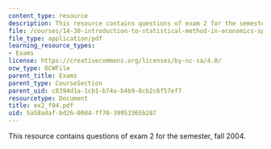 ```yaml
---
content_type: resource
description: This resource contains questions of exam 2 for the semester, fall 2004.
file: /courses/14-30-introduction-to-statistical-method-in-economics-spring-2006/5a58adafbd2600d4ff7039953365b287_ex2_f04.pdf
file_type: application/pdf
learning_resource_types:
- Exams
license: https://creativecommons.org/licenses/by-nc-sa/4.0/
ocw_type: OCWFile
parent_title: Exams
parent_type: CourseSection
parent_uid: c8394d1a-1cb1-b74a-b4b9-8cb2c6f57ef7
resourcetype: Document
title: ex2_f04.pdf
uid: 5a58adaf-bd26-00d4-ff70-39953365b287
---
```

This resource contains questions of exam 2 for the semester, fall 2004.